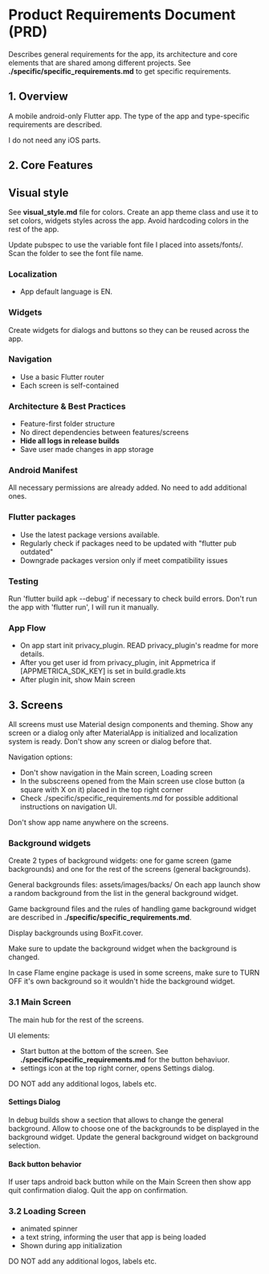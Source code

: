 # Product Requirements Document (PRD)

Describes general requirements for the app, its architecture and core elements that are shared among different projects.
See **./specific/specific_requirements.md** to get specific requirements.

## 1. Overview

A mobile android-only Flutter app. The type of the app and type-specific requirements are described.

I do not need any iOS parts.

## 2. Core Features

## Visual style

See **visual_style.md** file for colors. Create an app theme class and use it to set colors, widgets styles across the app. Avoid hardcoding colors in the rest of the app.

Update pubspec to use the variable font file I placed into assets/fonts/. Scan the folder to see the font file name.

### Localization

- App default language is EN.

### Widgets
Create widgets for dialogs and buttons so they can be reused across the app.

### Navigation

- Use a basic Flutter router
- Each screen is self-contained

### Architecture & Best Practices
- Feature-first folder structure
- No direct dependencies between features/screens
- **Hide all logs in release builds**
- Save user made changes in app storage

### Android Manifest
All necessary permissions are already added. No need to add additional ones.

### Flutter packages
- Use the latest package versions available.
- Regularly check if packages need to be updated with "flutter pub outdated"
- Downgrade packages version only if meet compatibility issues

### Testing
Run 'flutter build apk --debug' if necessary to check build errors. Don't run the app with 'flutter run', I will run it manually.

### App Flow
- On app start init privacy_plugin. READ privacy_plugin's readme for more details.
- After you get user id from privacy_plugin, init Appmetrica if [APPMETRICA_SDK_KEY] is set in build.gradle.kts
- After plugin init, show Main screen

## 3. Screens

All screens must use Material design components and theming. Show any screen or a dialog only after MaterialApp is initialized and localization system is ready. Don't show any screen or dialog before that.

Navigation options:
- Don't show navigation in the Main screen, Loading screen
- In the subscreens opened from the Main screen use close button (a square with X on it) placed in the top right corner
- Check ./specific/specific_requirements.md for possible additional instructions on navigation UI.

Don't show app name anywhere on the screens.

### Background widgets
Create 2 types of background widgets: one for game screen (game backgrounds) and one for the rest of the screens (general backgrounds).

General backgrounds files: assets/images/backs/
On each app launch show a random background from the list in the general background widget.

Game background files and the rules of handling game background widget are described in **./specific/specific_requirements.md**.

Display backgrounds using BoxFit.cover.

Make sure to update the background widget when the background is changed.

In case Flame engine package is used in some screens, make sure to TURN OFF it's own background so it wouldn't hide the background widget.

### 3.1 Main Screen
The main hub for the rest of the screens.

UI elements:
- Start button at the bottom of the screen. See **./specific/specific_requirements.md** for the button behaviuor.
- settings icon at the top right corner, opens Settings dialog.

DO NOT add any additional logos, labels etc.

#### Settings Dialog

In debug builds show a section that allows to change the general background. Allow to choose one of the backgrounds to be displayed in the background widget. Update the general background widget on background selection.

#### Back button behavior
If user taps android back button while on the Main Screen then show app quit confirmation dialog. Quit the app on confirmation.

### 3.2 Loading Screen
- animated spinner
- a text string, informing the user that app is being loaded
- Shown during app initialization

DO NOT add any additional logos, labels etc.